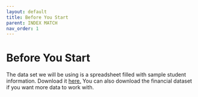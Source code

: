 ```yaml
---
layout: default
title: Before You Start
parent: INDEX MATCH
nav_order: 1
---
```


# Before You Start

The data set we will be using is a spreadsheet filled with sample student information. Download it [here.](https://drive.google.com/drive/folders/1MX3XusQiBKHx3X8Kf6P3lRY2Q1pZcjB9?usp=sharing) You can also download the financial dataset if you want more data to work with.
